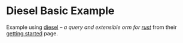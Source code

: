 # Diesel Basic Example

Example using [diesel](https://diesel.rs) – _a query and extensible orm for [rust](https://rustup.rs/)_ from their [getting started](https://diesel.rs/guides/getting-started) page. 


